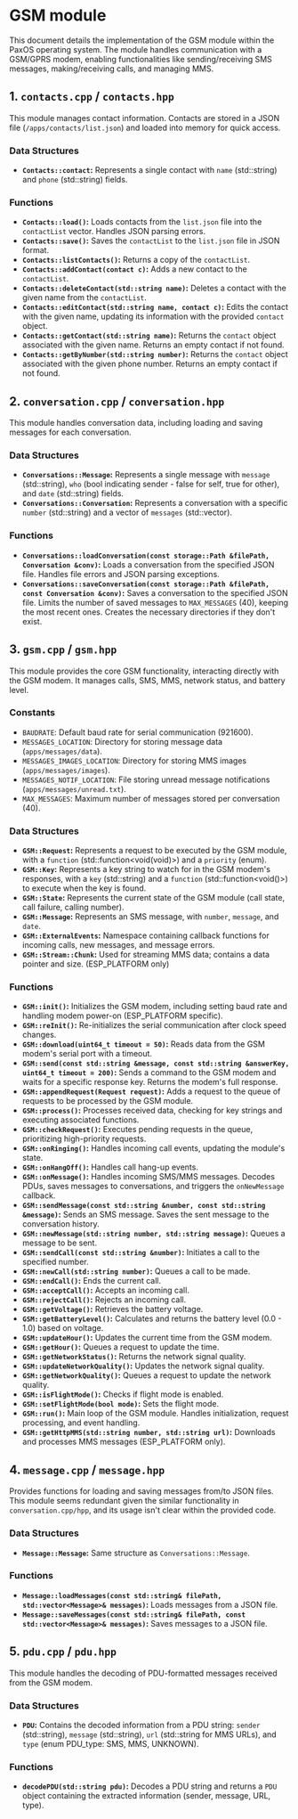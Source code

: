# GSM module

This document details the implementation of the GSM module within the PaxOS operating system. The module handles communication with a GSM/GPRS modem, enabling functionalities like sending/receiving SMS messages, making/receiving calls, and managing MMS.

## 1. `contacts.cpp` / `contacts.hpp`

This module manages contact information. Contacts are stored in a JSON file (`/apps/contacts/list.json`) and loaded into memory for quick access.

### Data Structures

* **`Contacts::contact`:**  Represents a single contact with `name` (std::string) and `phone` (std::string) fields.

### Functions

* **`Contacts::load()`:** Loads contacts from the `list.json` file into the `contactList` vector. Handles JSON parsing errors.
* **`Contacts::save()`:** Saves the `contactList` to the `list.json` file in JSON format.
* **`Contacts::listContacts()`:** Returns a copy of the `contactList`.
* **`Contacts::addContact(contact c)`:** Adds a new contact to the `contactList`.
* **`Contacts::deleteContact(std::string name)`:** Deletes a contact with the given name from the `contactList`.
* **`Contacts::editContact(std::string name, contact c)`:** Edits the contact with the given name, updating its information with the provided `contact` object.
* **`Contacts::getContact(std::string name)`:** Returns the `contact` object associated with the given name. Returns an empty contact if not found.
* **`Contacts::getByNumber(std::string number)`:** Returns the `contact` object associated with the given phone number. Returns an empty contact if not found.


## 2. `conversation.cpp` / `conversation.hpp`

This module handles conversation data, including loading and saving messages for each conversation.

### Data Structures

* **`Conversations::Message`:** Represents a single message with `message` (std::string), `who` (bool indicating sender - false for self, true for other), and `date` (std::string) fields.
* **`Conversations::Conversation`:** Represents a conversation with a specific `number` (std::string) and a vector of `messages` (std::vector<Message>).

### Functions

* **`Conversations::loadConversation(const storage::Path &filePath, Conversation &conv)`:** Loads a conversation from the specified JSON file.  Handles file errors and JSON parsing exceptions.
* **`Conversations::saveConversation(const storage::Path &filePath, const Conversation &conv)`:** Saves a conversation to the specified JSON file. Limits the number of saved messages to `MAX_MESSAGES` (40), keeping the most recent ones. Creates the necessary directories if they don't exist.


## 3. `gsm.cpp` / `gsm.hpp`

This module provides the core GSM functionality, interacting directly with the GSM modem. It manages calls, SMS, MMS, network status, and battery level.

### Constants

* `BAUDRATE`: Default baud rate for serial communication (921600).
* `MESSAGES_LOCATION`: Directory for storing message data (`apps/messages/data`).
* `MESSAGES_IMAGES_LOCATION`: Directory for storing MMS images (`apps/messages/images`).
* `MESSAGES_NOTIF_LOCATION`: File storing unread message notifications (`apps/messages/unread.txt`).
* `MAX_MESSAGES`: Maximum number of messages stored per conversation (40).

### Data Structures

* **`GSM::Request`:** Represents a request to be executed by the GSM module, with a `function` (std::function<void(void)>) and a `priority` (enum).
* **`GSM::Key`:** Represents a key string to watch for in the GSM modem's responses, with a `key` (std::string) and a `function` (std::function<void()>) to execute when the key is found.
* **`GSM::State`:** Represents the current state of the GSM module (call state, call failure, calling number).
* **`GSM::Message`:** Represents an SMS message, with `number`, `message`, and `date`.
* **`GSM::ExternalEvents`:** Namespace containing callback functions for incoming calls, new messages, and message errors.
* **`GSM::Stream::Chunk`:**  Used for streaming MMS data; contains a data pointer and size. (ESP_PLATFORM only)

### Functions

* **`GSM::init()`:** Initializes the GSM modem, including setting baud rate and handling modem power-on (ESP_PLATFORM specific).
* **`GSM::reInit()`:** Re-initializes the serial communication after clock speed changes.
* **`GSM::download(uint64_t timeout = 50)`:** Reads data from the GSM modem's serial port with a timeout.
* **`GSM::send(const std::string &message, const std::string &answerKey, uint64_t timeout = 200)`:** Sends a command to the GSM modem and waits for a specific response key. Returns the modem's full response.
* **`GSM::appendRequest(Request request)`:** Adds a request to the queue of requests to be processed by the GSM module.
* **`GSM::process()`:** Processes received data, checking for key strings and executing associated functions.
* **`GSM::checkRequest()`:** Executes pending requests in the queue, prioritizing high-priority requests.
* **`GSM::onRinging()`:** Handles incoming call events, updating the module's state.
* **`GSM::onHangOff()`:** Handles call hang-up events.
* **`GSM::onMessage()`:** Handles incoming SMS/MMS messages. Decodes PDUs, saves messages to conversations, and triggers the `onNewMessage` callback.
* **`GSM::sendMessage(const std::string &number, const std::string &message)`:** Sends an SMS message. Saves the sent message to the conversation history.
* **`GSM::newMessage(std::string number, std::string message)`:** Queues a message to be sent.
* **`GSM::sendCall(const std::string &number)`:** Initiates a call to the specified number.
* **`GSM::newCall(std::string number)`:** Queues a call to be made.
* **`GSM::endCall()`:** Ends the current call.
* **`GSM::acceptCall()`:** Accepts an incoming call.
* **`GSM::rejectCall()`:** Rejects an incoming call.
* **`GSM::getVoltage()`:** Retrieves the battery voltage.
* **`GSM::getBatteryLevel()`:** Calculates and returns the battery level (0.0 - 1.0) based on voltage.
* **`GSM::updateHour()`:** Updates the current time from the GSM modem.
* **`GSM::getHour()`:** Queues a request to update the time.
* **`GSM::getNetworkStatus()`:** Returns the network signal quality.
* **`GSM::updateNetworkQuality()`:** Updates the network signal quality.
* **`GSM::getNetworkQuality()`:** Queues a request to update the network quality.
* **`GSM::isFlightMode()`:** Checks if flight mode is enabled.
* **`GSM::setFlightMode(bool mode)`:** Sets the flight mode.
* **`GSM::run()`:** Main loop of the GSM module. Handles initialization, request processing, and event handling.
* **`GSM::getHttpMMS(std::string number, std::string url)`:** Downloads and processes MMS messages (ESP_PLATFORM only).


## 4. `message.cpp` / `message.hpp`

Provides functions for loading and saving messages from/to JSON files. This module seems redundant given the similar functionality in `conversation.cpp/hpp`, and its usage isn't clear within the provided code.

### Data Structures

* **`Message::Message`:**  Same structure as `Conversations::Message`.

### Functions

* **`Message::loadMessages(const std::string& filePath, std::vector<Message>& messages)`:** Loads messages from a JSON file.
* **`Message::saveMessages(const std::string& filePath, const std::vector<Message>& messages)`:** Saves messages to a JSON file.


## 5. `pdu.cpp` / `pdu.hpp`

This module handles the decoding of PDU-formatted messages received from the GSM modem.

### Data Structures

* **`PDU`:** Contains the decoded information from a PDU string: `sender` (std::string), `message` (std::string), `url` (std::string for MMS URLs), and `type` (enum PDU_type: SMS, MMS, UNKNOWN).

### Functions

* **`decodePDU(std::string pdu)`:** Decodes a PDU string and returns a `PDU` object containing the extracted information (sender, message, URL, type).
